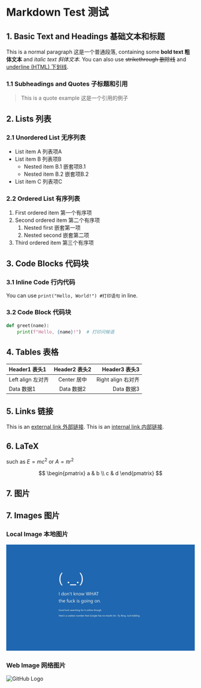# Markdown Test 测试

## 1. Basic Text and Headings 基础文本和标题

This is a normal paragraph 这是一个普通段落, containing some **bold text 粗体文本** and *italic text 斜体文本*. You can also use ~~strikethrough 删除线~~ and <u>underline (HTML) 下划线</u>.

### 1.1 Subheadings and Quotes 子标题和引用

> This is a quote example 这是一个引用的例子

## 2. Lists 列表

### 2.1 Unordered List 无序列表

* List item A 列表项A
* List item B 列表项B
  * Nested item B.1 嵌套项B.1
  * Nested item B.2 嵌套项B.2
* List item C 列表项C

### 2.2 Ordered List 有序列表

1. First ordered item 第一个有序项
2. Second ordered item 第二个有序项
   1. Nested first 嵌套第一项
   2. Nested second 嵌套第二项
3. Third ordered item 第三个有序项

## 3. Code Blocks 代码块

### 3.1 Inline Code 行内代码

You can use `print("Hello, World!") #打印语句` in line.

### 3.2 Code Block 代码块

```python
def greet(name):
    print(f"Hello, {name}!")  # 打印问候语
```

## 4. Tables 表格

| Header1 表头1 | Header2 表头2 | Header3 表头3 |
|:----------- |:-----------:| -----------:|
| Left align 左对齐 | Center 居中 | Right align 右对齐 |
| Data 数据1 | Data 数据2 | Data 数据3 |

## 5. Links 链接

This is an [external link 外部链接](https://example.com).
This is an [internal link 内部链接](#2.-lists-列表).

## 6. LaTeX

such as $E = mc^2$ or $A = \pi r^2$

$$
\begin{pmatrix}
a & b \\
c & d
\end{pmatrix}
$$

## 7. 图片

## 7. Images 图片

### Local Image 本地图片

![Local image 本地图片](img/1.jpg)

### Web Image 网络图片

![GitHub Logo](https://github.githubassets.com/images/modules/logos_page/GitHub-Mark.png "GitHub标志")